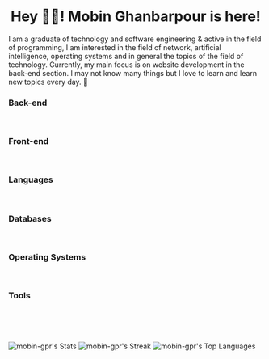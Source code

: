<h1 align="center">Hey 👋🏻! Mobin Ghanbarpour is here!</h1>

<p>I am a graduate of technology and software engineering & active in the field of programming, I am interested in the field of network, artificial intelligence, operating systems and in general the topics of the field of technology.  Currently, my main focus is on website development in the back-end section.  I may not know many things but I love to learn and learn new topics every day.  🙂</p>

<h3>Back-end</h3>
<div>
     <img src="https://img.shields.io/badge/Django-darkolivegreen?style=for-the-badge&logo=django&logoColor=white" alt="">
     <img src="https://img.shields.io/badge/Django%20REST%20API-C70039?style=for-the-badge&logo=django&logoColor=white" alt="">
     <img src="https://img.shields.io/badge/celery-lightgreen?style=for-the-badge&logo=celery&logoColor=white" alt="">
     <img src="https://img.shields.io/badge/fastapi-cadetblue?style=for-the-badge&logo=fastapi&logoColor=white" alt="">
</div>

<h3>Front-end</h3>
<div>
     <img src="https://img.shields.io/badge/HTML-orange?style=for-the-badge&logo=html5&logoColor=white" alt="">
     <img src="https://img.shields.io/badge/CSS-royalblue?style=for-the-badge&logo=css3&logoColor=white" alt="">
</div>

<h3>Languages</h3>
<div>
     <img src="https://img.shields.io/badge/Python-main-black?labelColor=steelblue&style=for-the-badge&logo=python&logoColor=white" alt="">
     <img src="https://img.shields.io/badge/JavaScript-familiar-black?labelColor=yellow&style=for-the-badge&logo=JavaScript&logoColor=white" alt="">
     <img src="https://img.shields.io/badge/-familiar-black?labelColor=skyblue&style=for-the-badge&logo=c&logoColor=white" alt="">
</div>

<h3>Databases</h3>
<div>
     <img src="https://img.shields.io/badge/SQLite-lightblue?style=for-the-badge&logo=sqlite&logoColor=white" alt="">
     <img src="https://img.shields.io/badge/MySQL-darkblue?style=for-the-badge&logo=mysql&logoColor=white" alt="">
     <img src="https://img.shields.io/badge/PostgreSQL-midnightblue?style=for-the-badge&logo=postgresql&logoColor=white" alt="">
     <img src="https://img.shields.io/badge/Redis-red?style=for-the-badge&logo=redis&logoColor=white" alt="">
     <img src="https://img.shields.io/badge/mongodb-green?style=for-the-badge&logo=mongodb&logoColor=white)" alt="">
</div>
</div>

<h3>Operating Systems</h3>
<div>
     <img src="https://img.shields.io/badge/Ubuntu-purple?style=for-the-badge&logo=ubuntu&logoColor=white" alt="">
     <img src="https://img.shields.io/badge/Fedora-steelblue?style=for-the-badge&logo=fedora&logoColor=white" alt="">
     <img src="https://img.shields.io/badge/Mint-lightseegreen?style=for-the-badge&logo=linuxmint&logoColor=white" alt="">
     <img src="https://img.shields.io/badge/Debian-lightskyblue?style=for-the-badge&logo=debian&logoColor=white" alt="">
     <img src="https://img.shields.io/badge/Kali-dodgerblue?style=for-the-badge&logo=kalilinux&logoColor=white" alt="">
     <img src="https://img.shields.io/badge/Manjaro-mediumaquamarine?style=for-the-badge&logo=manjaro&logoColor=white" alt="">
     <img src="https://img.shields.io/badge/Windows-deepskyblue?style=for-the-badge&logo=windows&logoColor=white" alt="">
</div>

<h3>Tools</h3>
<div>
     <img src="https://img.shields.io/badge/Vscode-007ACC?style=for-the-badge&logo=visualstudiocode&logoColor=white" alt="">
     <img src="https://img.shields.io/badge/Pycharm-mediumturquoise?style=for-the-badge&logo=pycharm&logoColor=white" alt="">
     <img src="https://img.shields.io/badge/Docker-blue?style=for-the-badge&logo=docker&logoColor=white" alt="">
     <img src="https://img.shields.io/badge/Postman-orange?style=for-the-badge&logo=postman&logoColor=white" alt="">
     <img src="https://img.shields.io/badge/Git-gray?style=for-the-badge&logo=Git&logoColor=white" alt="">
</div>
<br><br>

<div>

![mobin-gpr's Stats](https://github-readme-stats.vercel.app/api?username=mobin-gpr&theme=vue-dark&show_icons=true&hide_border=false&count_private=false)
![mobin-gpr's Streak](https://github-readme-streak-stats.herokuapp.com/?user=mobin-gpr&theme=vue-dark&hide_border=false)
![mobin-gpr's Top Languages](https://github-readme-stats.vercel.app/api/top-langs/?username=mobin-gpr&theme=vue-dark&show_icons=true&hide_border=false&layout=compact)
  
</div>
